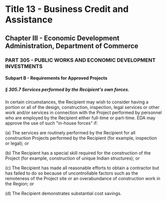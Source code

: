 
# Title 13 - Business Credit and Assistance
## Chapter III - Economic Development Administration, Department of Commerce
### PART 305 - PUBLIC WORKS AND ECONOMIC DEVELOPMENT INVESTMENTS
#### Subpart B - Requirements for Approved Projects
##### § 305.7 Services performed by the Recipient's own forces.

In certain circumstances, the Recipient may wish to consider having a portion or all of the design, construction, inspection, legal services or other work and/or services in connection with the Project performed by personnel who are employed by the Recipient either full-time or part-time. EDA may approve the use of such "in-house forces" if:

(a) The services are routinely performed by the Recipient for all construction Projects performed by the Recipient (for example, inspection or legal); or

(b) The Recipient has a special skill required for the construction of the Project (for example, construction of unique Indian structures); or

(c) The Recipient has made all reasonable efforts to obtain a contractor but has failed to do so because of uncontrollable factors such as the remoteness of the Project site or an overabundance of construction work in the Region; or

(d) The Recipient demonstrates substantial cost savings.
